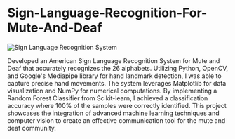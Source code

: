 # Sign-Language-Recognition-For-Mute-And-Deaf

<img src="images/1717317572607.jpg" alt="Sign Language Recognition System">

Developed an American Sign Language Recognition System for Mute and Deaf that accurately recognizes the 26 alphabets. Utilizing Python, OpenCV, and Google's Mediapipe library for hand landmark detection, I was able to capture precise hand movements. The system leverages Matplotlib for data visualization and NumPy for numerical computations. By implementing a Random Forest Classifier from Scikit-learn, I achieved a classification accuracy where 100% of the samples were correctly identified. This project showcases the integration of advanced machine learning techniques and computer vision to create an effective communication tool for the mute and deaf community.
